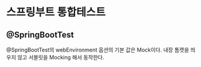 # 스프링부트 통합테스트

## @SpringBootTest

@SpringBootTest의 webEnvironment 옵션의 기본 값은 Mock이다. 내장 톰캣을 띄우지 않고 서블릿을 Mocking 해서 동작한다.